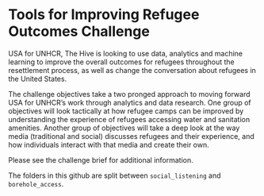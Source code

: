 # Tools for Improving Refugee Outcomes Challenge

USA for UNHCR, The Hive is looking to use data, analytics and machine learning to improve the overall outcomes for refugees throughout the resettlement process, as well as change the conversation about refugees in the United States. 

The challenge objectives take a two pronged approach to moving forward USA for UNHCR’s work through analytics and data research. One group of objectives will look tactically at how refugee camps can be improved by understanding the experience of refugees accessing water and sanitation amenities. Another group of objectives will take a deep look at the way media (traditional and social) discusses refugees and their experience, and how individuals interact with that media and create their own.  

Please see the challenge brief for additional information. 

The folders in this github are split between `social_listening` and `borehole_access`. 
